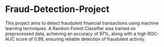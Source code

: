# Fraud-Detection-Project
This project aims to detect fraudulent financial transactions using machine learning techniques. A Random Forest Classifier was trained on preprocessed data, achieving an accuracy of 97%, along with a high ROC-AUC score of 0.99, ensuring reliable detection of fraudulent activity.
